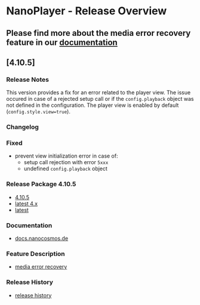 # **NanoPlayer - Release Overview**

## Please find more about the **media error recovery** feature in our [documentation](https://docs.nanocosmos.de/docs/nanoplayer/nanoplayer_feature_media_error_recovery/)

## **[4.10.5]**

### **Release Notes**

This version provides a fix for an error related to the player view.
The issue occured in case of a rejected setup call or if 
the `config.playback` object was not defined in the configuration.
The player view is enabled by default (`config.style.view=true`).

### **Changelog**

### Fixed

- prevent view initialization error in case of:
  - setup call rejection with error `5xxx`
  - undefined `config.playback` object

### **Release Package 4.10.5**

- [4.10.5](https://files.nanocosmos.de/index.php/s/3Pb5f56tGbM3ym6)
- [latest 4.x](https://files.nanocosmos.de/index.php/s/4nndC45mcB6oSa6)
- [latest](https://files.nanocosmos.de/index.php/s/2tpCzgRjNEZDzeP)

### **Documentation**

- [docs.nanocosmos.de](https://docs.nanocosmos.de/docs/nanoplayer/nanoplayer_api/)

### Feature Description

- [media error recovery](https://docs.nanocosmos.de/docs/nanoplayer/nanoplayer_feature_media_error_recovery/)

### **Release History**

- [release history](https://demo.nanocosmos.de/nanoplayer/docs/nanoplayer/release-history.html)
